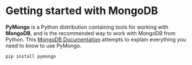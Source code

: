 # Getting started with MongoDB



**PyMongo** is a Python distribution containing tools for working with **MongoDB**, and is the recommended way to work with MongoDB from Python. This [MongoDB Documentation](https://pymongo.readthedocs.io/en/stable/) attempts to explain everything you need to know to use PyMongo.

```
pip install pymongo
```
